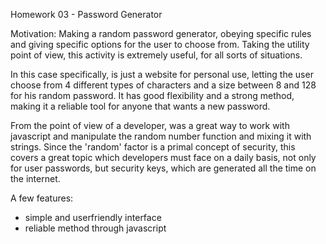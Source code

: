 Homework 03 - Password Generator

Motivation: Making a random password generator, obeying specific rules and giving specific options for the user to choose from. Taking the utility point of view, this activity is extremely useful, for all sorts of situations.

In this case specifically, is just a website for personal use, letting the user choose from 4 different types of characters and a size between 8 and 128 for his random password. It has good flexibility and a strong method, making it a reliable tool for anyone that wants a new password.

From the point of view of a developer, was a great way to work with javascript and manipulate the random number function and mixing it with strings. Since the 'random' factor is a primal concept of security, this covers a great topic which developers must face on a daily basis, not only for user passwords, but security keys, which are generated all the time on the internet.



A few features:

- simple and userfriendly interface
- reliable method through javascript